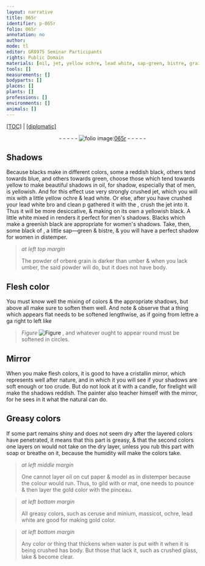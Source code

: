 ```yaml
---
layout: narrative
title: 065r
identifier: p-065r
folio: 065r
annotation: no
author:
mode: tl
editor: GR8975 Seminar Participants
rights: Public Domain
materials: [oil, jet, yellow ochre, lead white, sap-green, bistre, grain, umber, cristallin, soap, paper, gild, or mat, gold color, ceruse, minium, massicot, ochre, gold, water, glass, lake]
tools: []
measurements: []
bodyparts: []
places: []
plants: []
professions: []
environments: []
animals: []
---
```


<p><a href="{{ site.baseurl }}/translation/">[TOC]</a> | <a href="{{ site.baseurl }}/texts/p-065r_tc/" target="_blank">[diplomatic]</a></p><div class="folio" align="center">- - - - - <a href="http://gallica.bnf.fr/ark:/12148/btv1b10500001g/f135.image" target="_blank"><img src="https://cu-mkp.github.io/2017-workshop-edition/assets/photo-icon.png" alt="folio image: " style="display:inline-block; margin-bottom:-3px;"/>065r</a> - - - - - </div>  
  

## Shadows

 
 Because blacks make in different colors, some a reddish black, others tend towards blue, and others towards green, choose those which tend towards yellow to make beautiful shadows in <span class="m">oil</span>, for shadow, especially that of men, is yellowish. And for this effect use very strongly crushed <span class="m">jet</span>, which you will mix with a little <span class="m">yellow ochre</span> & <span class="m">lead white</span>. Or else, after you have crushed your <span class="m">lead white</span> <span class="del">bro</span> and <span class="del">clean p</span> gathered it with the , crush the <span class="m">jet</span> into it. Thus it will be more desiccative, & making on its own a yellowish black. A little white mixed in renders it perfect for men's shadows. Blacks which make a greenish black are appropriate for women's shadows. Take, then, some black of , a little <span class="m">sap—green</span> & <span class="m">bistre</span>, & you will have a perfect shadow for women in distemper.
 
> *at left top margin*
> 
> 
>   The powder of orberé <span class="m">grain</span> is darker than <span class="m">umber</span> & when you lack <span class="m">umber</span>, the said powder will do, but it does not have body.
 
 
  

## Flesh color

 
You must know well the mixing of colors & the appropriate shadows, but above all make sure to soften them well. And note & observe that a thing which appears flat needs to be softened lengthwise, as if going from <span class="del">l<span class="exp">ett</span>re a ga</span> right to left like 
> *Figure*
> <a href="https://drive.google.com/open?id=0B9-oNrvWdlO5eUhrRmdpaWNCZlk" target="_blank"><img src="https://cu-mkp.github.io/GR8975-edition/assets/photo-icon.png" alt="Figure" style="display:inline-block; margin-bottom:-3px;"/></a>
 , and whatever ought to appear round must be softened in circles.
 
 
  

## Mirror

 
When you make flesh colors, it is good to have a <span class="m">cristallin</span> mirror, which represents well after nature, and in which <span class="del">it</span> you will see if your shadows are soft enough or too crude. But do not look at it with a candle, for firelight will make the shadows reddish. The painter also teacher himself with the mirror, for he sees in it what the natural can do.
 
 
  

## Greasy colors

 
If some part remains shiny and does not seem dry after the layered colors have penetrated, it means that this part is greasy, & that the second colors one layers on would not take on the dry <span class="sup">layer</span>, unless you rub this part with <span class="m">soap</span> or breathe on it, because the humidity will make the colors take.
 
> *at left middle margin*
> 
> 
>   One cannot layer <span class="m">oil</span> on cut <span class="m">paper</span> & model as in distemper because the colour would run. Thus, to <span class="m">gild</span> with <span class="m">or mat</span>, one needs to pounce & then layer the <span class="m">gold color</span> with the pinceau.
 
> *at left bottom margin*
> 
> 
>   All greasy colors, such as <span class="m">ceruse</span> and <span class="m">minium</span>, <span class="m">massicot</span>, <span class="m">ochre</span>, <span class="m">lead white</span> are good for making <span class="m">gold</span> color.
 
> *at left bottom margin*
> 
> 
>   Any color or thing that thickens when <span class="m">water</span> is put with it when it is being crushed has body. But those that lack it, such as crushed <span class="m">glass</span>, <span class="m">lake</span> & become clear.
 
